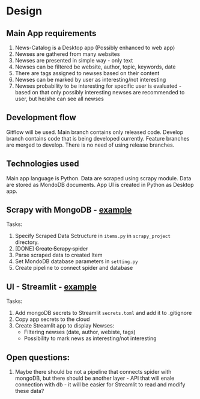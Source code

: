 # Design

## Main App requirements
1. News-Catalog is a Desktop app (Possibly enhanced to web app)
2. Newses are gathered from many websites
3. Newses are presented in simple way - only text
4. Newses can be filtered be website, author, topic, keywords, date
5. There are tags assigned to newses based on their content
6. Newses can be marked by user as interesting/not interesting
7. Newses probability to be interesting for specific user is evaluated - based on that only possibly interesting newses are recommended to user, but he/she can see all newses

## Development flow
Gitflow will be used. Main branch contains only released code. Develop branch contains code that is being developed currently. Feature branches are merged to develop. There is no need of using release branches.

## Technologies used
Main app language is Python. Data are scraped using scrapy module. Data are stored as MondoDB documents. App UI is created in Python as Desktop app.

## Scrapy with MongoDB - [example](https://realpython.com/web-scraping-with-scrapy-and-mongodb/)
Tasks:
1. Specify Scraped Data Sctructure in `items.py` in `scrapy_project` directory.
2. [DONE] ~~Create Scrapy spider~~
3. Parse scraped data to created Item
4. Set MondoDB database parameters in `setting.py`
5. Create pipeline to connect spider and database

## UI - Streamlit - [example](https://docs.streamlit.io/knowledge-base/tutorials/databases/mongodb)
Tasks:
1. Add mongoDB secrets to Streamlit `secrets.toml` and add it to .gitignore
2. Copy app secrets to the cloud
3. Create Streamlit app to display Newses:
   * Filtering newses (date, author, webiste, tags)
   * Possibility to mark news as interesting/not interesting

## Open questions:
1. Maybe there should be not a pipeline that connects spider with mongoDB, but there should be another layer - API that will enale connection with db - it will be easier for Streamlit to read and modify these data?
   